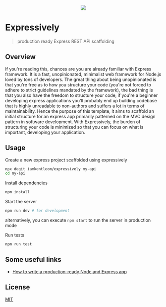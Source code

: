 <div align="center">
    <img src="https://i.imgur.com/6cxMqZC.png">

</div>

# Expressively
> production ready Express REST API scaffolding

## Overview
If you're reading this, chances are you are already familiar with Express framework. It is a fast, unopinionated, minimalist web framework for Node.js loved by tons of developers. The great thing about being unopinionated is that you're free as to how you structure your code (you're not forced to adhere to strict guidelines mandated by the framework), the bad thing is that you also have the freedom to structure your code, if you're a beginner developing express applications you'll probably end up building codebase that is highly unreadable to non-authors and suffers a lot in terms of maintainability. Hence the purpose of this template, it aims to scaffold an initial structure for an express app primarily patterned on the MVC design pattern in software development. With Expressively, the burden of structuring your code is minimized so that you can focus on what is important, developing your application.

## Usage
Create a new express project scaffolded using expressively
```sh
npx degit iamkentleom/expressively my-api
cd my-api
```
Install dependencies
```sh
npm install
```
Start the server
```sh
npm run dev # for development
```
alternatively, you can execute `npm start` to run the server in production mode

Run tests
```sh
npm run test
```

## Some useful links
- [How to write a production-ready Node and Express app](https://www.freecodecamp.org/news/how-to-write-a-production-ready-node-and-express-app-f214f0b17d8c/)

## License
[MIT](./LICENSE)